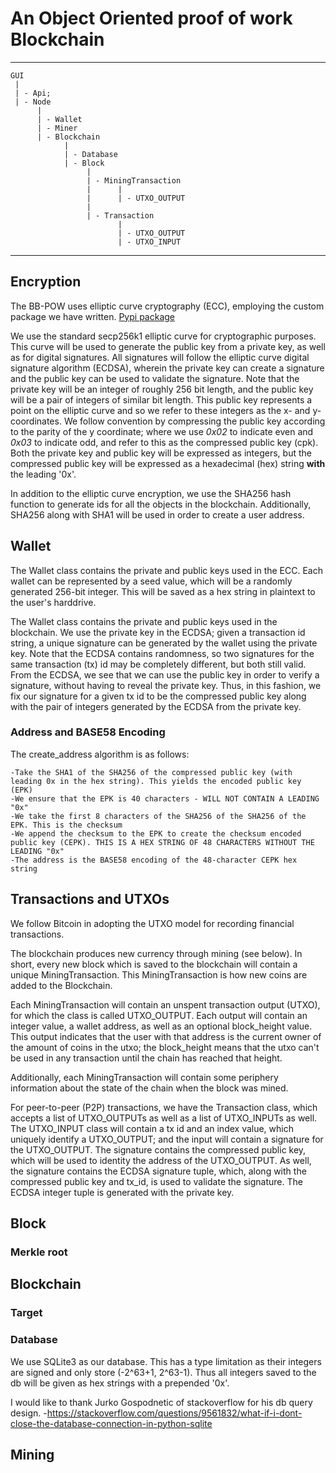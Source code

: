 # An Object Oriented proof of work Blockchain

---


    GUI
     |
     | - Api;
     | - Node
          |
          | - Wallet
          | - Miner
          | - Blockchain
                | 
                | - Database
                | - Block
                     |
                     | - MiningTransaction
                     |      |
                     |      | - UTXO_OUTPUT
                     |
                     | - Transaction
                            |
                            | - UTXO_OUTPUT
                            | - UTXO_INPUT


---
## Encryption

The BB-POW uses elliptic curve cryptography (ECC), employing the custom package we have written. [Pypi package](https://pypi.org/project/basicblockchains-ecc/)


We use the standard secp256k1 elliptic curve for cryptographic purposes. 
This curve will be used to generate the public key from a private key, as well as for digital signatures.
All signatures will follow the elliptic curve digital signature algorithm (ECDSA), wherein the private key can create a signature and the public key can be used to validate the signature.
Note that the private key will be an integer of roughly 256 bit length, and the public key will be a pair of integers of similar bit length.
This public key represents a point on the elliptic curve and so we refer to these integers as the x- and y-coordinates.
We follow convention by compressing the public key according to the parity of the y coordinate; where we use *0x02* to indicate even and *0x03* to indicate odd, and refer to this as the compressed public key (cpk).
Both the private key and public key will be expressed as integers, but the compressed public key will be expressed as a hexadecimal (hex) string **with** the leading '0x'.

In addition to the elliptic curve encryption, we use the SHA256 hash function to generate ids for all the objects in the blockchain.
Additionally, SHA256 along with SHA1 will be used in order to create a user address.

## Wallet
The Wallet class contains the private and public keys used in the ECC. Each wallet can be represented by a seed value, which will be a randomly generated 256-bit integer.
This will be saved as a hex string in plaintext to the user's harddrive. 


The Wallet class contains the private and public keys used in the blockchain.
We use the private key in the ECDSA; given a transaction id string, a unique signature can be generated by the wallet using the private key.
Note that the ECDSA contains randomness, so two signatures for the same transaction (tx) id  may be completely different, but both still valid.
From the ECDSA, we see that we can use the public key in order to verify a signature, without having to reveal the private key.
Thus, in this fashion, we fix our signature for a given tx id to be the compressed public key along with the pair of integers generated by the ECDSA from the private key.


### Address and BASE58 Encoding

The create_address algorithm is as follows:

    -Take the SHA1 of the SHA256 of the compressed public key (with leading 0x in the hex string). This yields the encoded public key (EPK)
    -We ensure that the EPK is 40 characters - WILL NOT CONTAIN A LEADING "0x"
    -We take the first 8 characters of the SHA256 of the SHA256 of the EPK. This is the checksum
    -We append the checksum to the EPK to create the checksum encoded public key (CEPK). THIS IS A HEX STRING OF 48 CHARACTERS WITHOUT THE LEADING "0x"
    -The address is the BASE58 encoding of the 48-character CEPK hex string

## Transactions and UTXOs

We follow Bitcoin in adopting the UTXO model for recording financial transactions.

The blockchain produces new currency through mining (see below). 
In short, every new block which is saved to the blockchain will contain a unique MiningTransaction.
This MiningTransaction is how new coins are added to the Blockchain.

Each MiningTransaction will contain an unspent transaction output (UTXO), for which the class is called UTXO_OUTPUT.
Each output will contain an integer value, a wallet address, as well as an optional block_height value.
This output indicates that the user with that address is the current owner of the amount of coins in the utxo; the block_height means that the utxo can't be used in any transaction until the chain has reached that height.

Additionally, each MiningTransaction will contain some periphery information about the state of the chain when the block was mined.

For peer-to-peer (P2P) transactions, we have the Transaction class, which accepts a list of UTXO_OUTPUTs as well as a list of UTXO_INPUTs as well.
The UTXO_INPUT class will contain a tx id and an index value, which uniquely identify a UTXO_OUTPUT; and the input will contain a signature for the UTXO_OUTPUT.
The signature contains the compressed public key, which will be used to identity the address of the UTXO_OUTPUT. 
As well, the signature contains the ECDSA signature tuple, which, along with the compressed public key and tx_id, is used to validate the signature.
The ECDSA integer tuple is generated with the private key.


## Block

### Merkle root

## Blockchain

### Target

### Database

We use SQLite3 as our database. This has a type limitation as their integers are signed and only store (-2^63+1,
2^63-1). Thus all integers saved to the db will be given as hex strings with a prepended '0x'.

I would like to thank Jurko Gospodnetic of stackoverflow for his db query design.
-https://stackoverflow.com/questions/9561832/what-if-i-dont-close-the-database-connection-in-python-sqlite


## Mining